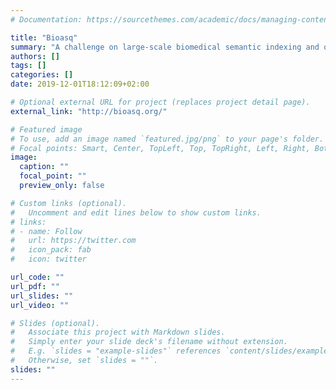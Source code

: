 ```yaml
---
# Documentation: https://sourcethemes.com/academic/docs/managing-content/

title: "Bioasq"
summary: "A challenge on large-scale biomedical semantic indexing and question answering"
authors: []
tags: []
categories: []
date: 2019-12-01T18:12:09+02:00

# Optional external URL for project (replaces project detail page).
external_link: "http://bioasq.org/"

# Featured image
# To use, add an image named `featured.jpg/png` to your page's folder.
# Focal points: Smart, Center, TopLeft, Top, TopRight, Left, Right, BottomLeft, Bottom, BottomRight.
image:
  caption: ""
  focal_point: ""
  preview_only: false

# Custom links (optional).
#   Uncomment and edit lines below to show custom links.
# links:
# - name: Follow
#   url: https://twitter.com
#   icon_pack: fab
#   icon: twitter

url_code: ""
url_pdf: ""
url_slides: ""
url_video: ""

# Slides (optional).
#   Associate this project with Markdown slides.
#   Simply enter your slide deck's filename without extension.
#   E.g. `slides = "example-slides"` references `content/slides/example-slides.md`.
#   Otherwise, set `slides = ""`.
slides: ""
---
```

